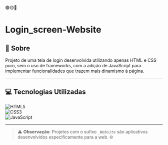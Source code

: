 🟢🟡🔴

# Login_screen-Website

## 🧐 Sobre

Projeto de uma tela de login desenvolvida utilizando apenas HTML e CSS puro, sem o uso de frameworks, com a adição de JavaScript para implementar funcionalidades que trazem mais dinamismo à página.

---

## 💻 Tecnologias Utilizadas

![HTML5](https://img.shields.io/badge/html5-%23E34F26.svg?style=for-the-badge&logo=html5&logoColor=white)  
![CSS3](https://img.shields.io/badge/css3-%231572B6.svg?style=for-the-badge&logo=css3&logoColor=white)  
![JavaScript](https://img.shields.io/badge/javascript-%23323330.svg?style=for-the-badge&logo=javascript&logoColor=%23F7DF1E)  


---

> ⚠️ **Observação**: Projetos com o sufixo *`_Website`* são aplicativos desenvolvidos especificamente para a web. 🌐  
